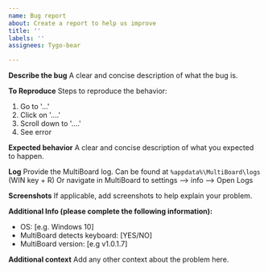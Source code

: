 ```yaml
---
name: Bug report
about: Create a report to help us improve
title: ''
labels: ''
assignees: Tygo-bear

---
```


**Describe the bug**
A clear and concise description of what the bug is.

**To Reproduce**
Steps to reproduce the behavior:
1. Go to '...'
2. Click on '....'
3. Scroll down to '....'
4. See error

**Expected behavior**
A clear and concise description of what you expected to happen.

**Log**
Provide the MultiBoard log. Can be found at  `%appdata%\MultiBoard\logs` (WIN key + R)
Or navigate in MultiBoard to settings --> info --> Open Logs

**Screenshots**
If applicable, add screenshots to help explain your problem.

**Additional Info (please complete the following information):**
 - OS: [e.g. Windows 10]
 - MultiBoard detects keyboard: [YES/NO]
 - MultiBoard version: [e.g v1.0.1.7]

**Additional context**
Add any other context about the problem here.
